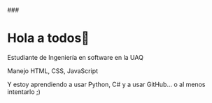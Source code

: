 ###<h1>Hola a todos👋</h1>

Estudiante de Ingeniería en software en la UAQ
<p>Manejo HTML, CSS, JavaScript</p>
Y estoy aprendiendo a usar Python, C# y a usar GitHub... o al menos intentarlo ;)

<!--
**DannChavez/DannChavez** is a ✨ _special_ ✨ repository because its `README.md` (this file) appears on your GitHub profile.

Here are some ideas to get you started:

- 🔭 I’m currently working on ...
- 🌱 I’m currently learning ...
- 👯 I’m looking to collaborate on ...
- 🤔 I’m looking for help with ...
- 💬 Ask me about ...
- 📫 How to reach me: ...
- 😄 Pronouns: ...
- ⚡ Fun fact: ...
-->
